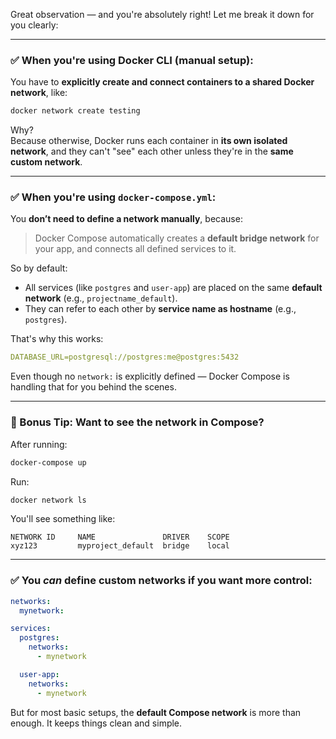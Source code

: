 Great observation — and you're absolutely right! Let me break it down for you clearly:

---

### ✅ When you're **using Docker CLI (manual setup)**:
You have to **explicitly create and connect containers to a shared Docker network**, like:

```bash
docker network create testing
```

Why?  
Because otherwise, Docker runs each container in **its own isolated network**, and they can't "see" each other unless they're in the **same custom network**.

---

### ✅ When you're using **`docker-compose.yml`**:
You **don’t need to define a network manually**, because:

> Docker Compose automatically creates a **default bridge network** for your app, and connects all defined services to it.

So by default:
- All services (like `postgres` and `user-app`) are placed on the same **default network** (e.g., `projectname_default`).
- They can refer to each other by **service name as hostname** (e.g., `postgres`).

That's why this works:

```yaml
DATABASE_URL=postgresql://postgres:me@postgres:5432
```

Even though no `network:` is explicitly defined — Docker Compose is handling that for you behind the scenes.

---

### 🧠 Bonus Tip: Want to see the network in Compose?

After running:
```bash
docker-compose up
```

Run:
```bash
docker network ls
```

You'll see something like:
```
NETWORK ID     NAME               DRIVER    SCOPE
xyz123         myproject_default  bridge    local
```

---

### ✅ You *can* define custom networks if you want more control:

```yaml
networks:
  mynetwork:

services:
  postgres:
    networks:
      - mynetwork

  user-app:
    networks:
      - mynetwork
```

But for most basic setups, the **default Compose network** is more than enough. It keeps things clean and simple.
